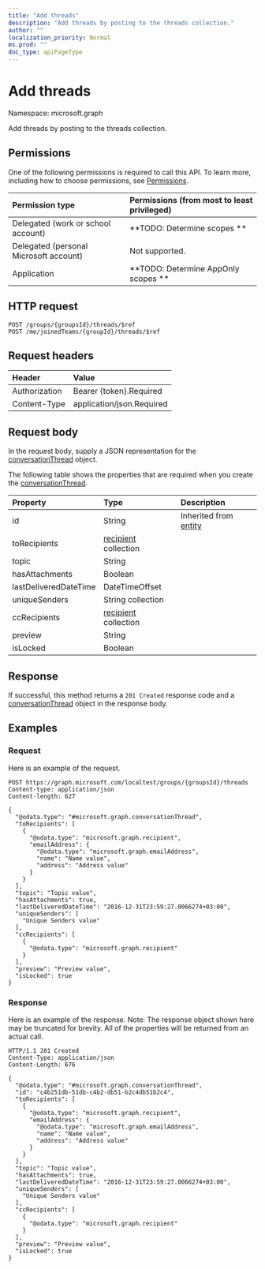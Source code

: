 ```yaml
---
title: "Add threads"
description: "Add threads by posting to the threads collection."
author: ""
localization_priority: Normal
ms.prod: ""
doc_type: apiPageType
---
```


# Add threads

Namespace: microsoft.graph

Add threads by posting to the threads collection.

## Permissions
One of the following permissions is required to call this API. To learn more, including how to choose permissions, see [Permissions](/concepts/permissions-reference.md).

|Permission type|Permissions (from most to least privileged)|
|:---|:---|
|Delegated (work or school account)|**TODO: Determine scopes **|
|Delegated (personal Microsoft account)|Not supported.|
|Application|**TODO: Determine AppOnly scopes **|

## HTTP request
<!-- {
  "blockType": "ignored"
}
-->
``` http
POST /groups/{groupsId}/threads/$ref
POST /me/joinedTeams/{groupId}/threads/$ref
```

## Request headers
|Header|Value|
|:---|:---|
|Authorization|Bearer {token}.Required|
|Content-Type|application/json.Required|

## Request body
In the request body, supply a JSON representation for the [conversationThread](../resources/conversationthread.md) object.

The following table shows the properties that are required when you create the [conversationThread](../resources/conversationthread.md).

|Property|Type|Description|
|:---|:---|:---|
|id|String| Inherited from [entity](../resources/entity.md)|
|toRecipients|[recipient](../resources/recipient.md) collection||
|topic|String||
|hasAttachments|Boolean||
|lastDeliveredDateTime|DateTimeOffset||
|uniqueSenders|String collection||
|ccRecipients|[recipient](../resources/recipient.md) collection||
|preview|String||
|isLocked|Boolean||



## Response
If successful, this method returns a `201 Created` response code and a [conversationThread](../resources/conversationthread.md) object in the response body.

## Examples

### Request
Here is an example of the request.
<!-- {
  "blockType": "request",
  "name": "create_conversationthread_from_"
}
-->
``` http
POST https://graph.microsoft.com/localtest/groups/{groupsId}/threads
Content-type: application/json
Content-length: 627

{
  "@odata.type": "#microsoft.graph.conversationThread",
  "toRecipients": [
    {
      "@odata.type": "microsoft.graph.recipient",
      "emailAddress": {
        "@odata.type": "microsoft.graph.emailAddress",
        "name": "Name value",
        "address": "Address value"
      }
    }
  ],
  "topic": "Topic value",
  "hasAttachments": true,
  "lastDeliveredDateTime": "2016-12-31T23:59:27.0066274+03:00",
  "uniqueSenders": [
    "Unique Senders value"
  ],
  "ccRecipients": [
    {
      "@odata.type": "microsoft.graph.recipient"
    }
  ],
  "preview": "Preview value",
  "isLocked": true
}
```

### Response
Here is an example of the response. Note: The response object shown here may be truncated for brevity. All of the properties will be returned from an actual call.
<!-- {
  "blockType": "response",
  "truncated": true,
  "@odata.type": "microsoft.graph.conversationthread"
}
-->
``` http
HTTP/1.1 201 Created
Content-Type: application/json
Content-Length: 676

{
  "@odata.type": "#microsoft.graph.conversationThread",
  "id": "c4b251db-51db-c4b2-db51-b2c4db51b2c4",
  "toRecipients": [
    {
      "@odata.type": "microsoft.graph.recipient",
      "emailAddress": {
        "@odata.type": "microsoft.graph.emailAddress",
        "name": "Name value",
        "address": "Address value"
      }
    }
  ],
  "topic": "Topic value",
  "hasAttachments": true,
  "lastDeliveredDateTime": "2016-12-31T23:59:27.0066274+03:00",
  "uniqueSenders": [
    "Unique Senders value"
  ],
  "ccRecipients": [
    {
      "@odata.type": "microsoft.graph.recipient"
    }
  ],
  "preview": "Preview value",
  "isLocked": true
}
```

